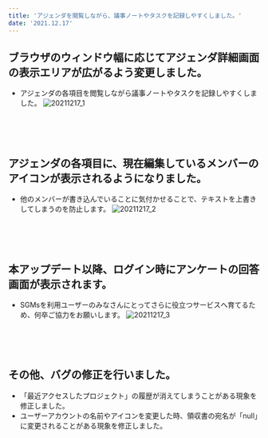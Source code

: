 ```yaml
---
title: 'アジェンダを閲覧しながら、議事ノートやタスクを記録しやすくしました。'
date: '2021.12.17'
---
```


## ブラウザのウィンドウ幅に応じてアジェンダ詳細画面の表示エリアが広がるよう変更しました。
- アジェンダの各項目を閲覧しながら議事ノートやタスクを記録しやすくしました。
![20211217_1](https://user-images.githubusercontent.com/92074639/146521258-e74c6dc4-6f9e-43c8-8bbf-aeca8a6b36e2.jpg)
<br>
<br>
<br>

## アジェンダの各項目に、現在編集しているメンバーのアイコンが表示されるようになりました。
- 他のメンバーが書き込んでいることに気付かせることで、テキストを上書きしてしまうのを防止します。
![20211217_2](https://user-images.githubusercontent.com/92074639/146521419-a2943f77-47bd-4825-9172-785a83671384.jpg)
<br>
<br>
<br>

## 本アップデート以降、ログイン時にアンケートの回答画面が表示されます。
- SGMsを利用ユーザーのみなさんにとってさらに役立つサービスへ育てるため、何卒ご協力をお願いします。
![20211217_3](https://user-images.githubusercontent.com/92074639/146521531-45602e89-dda1-4658-85c0-0a039ce406dd.jpg)
<br>
<br>
<br>

## その他、バグの修正を行いました。
- 「最近アクセスしたプロジェクト」の履歴が消えてしまうことがある現象を修正しました。
- ユーザーアカウントの名前やアイコンを変更した時、領収書の宛名が「null」に変更されることがある現象を修正しました。
